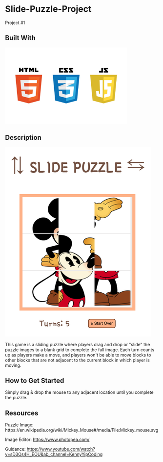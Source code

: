 # Slide-Puzzle-Project

Project #1

<h2> Built With </h2>
<img src = "logos.jpeg" style = "width: 400px; height: 250px";>

<h2> Description </h2>
<img src = "Slide Puzzle.png">

This game is a sliding puzzle where players drag and drop or "slide" the puzzle images to a blank grid to complete the full image.
Each turn counts up as players make a move, and players won't be able to move blocks to other blocks that are not adjacent to the current block in which player is moving.

<h2> How to Get Started </h2>
Simply drag & drop the mouse to any adjacent location until you complete the puzzle.

<h2>Resources</h2>
Puzzle Image:
https://en.wikipedia.org/wiki/Mickey_Mouse#/media/File:Mickey_mouse.svg

Image Editor:
https://www.photopea.com/

Guidance:
https://www.youtube.com/watch?v=sD3Os4H_EOU&ab_channel=KennyYipCoding
